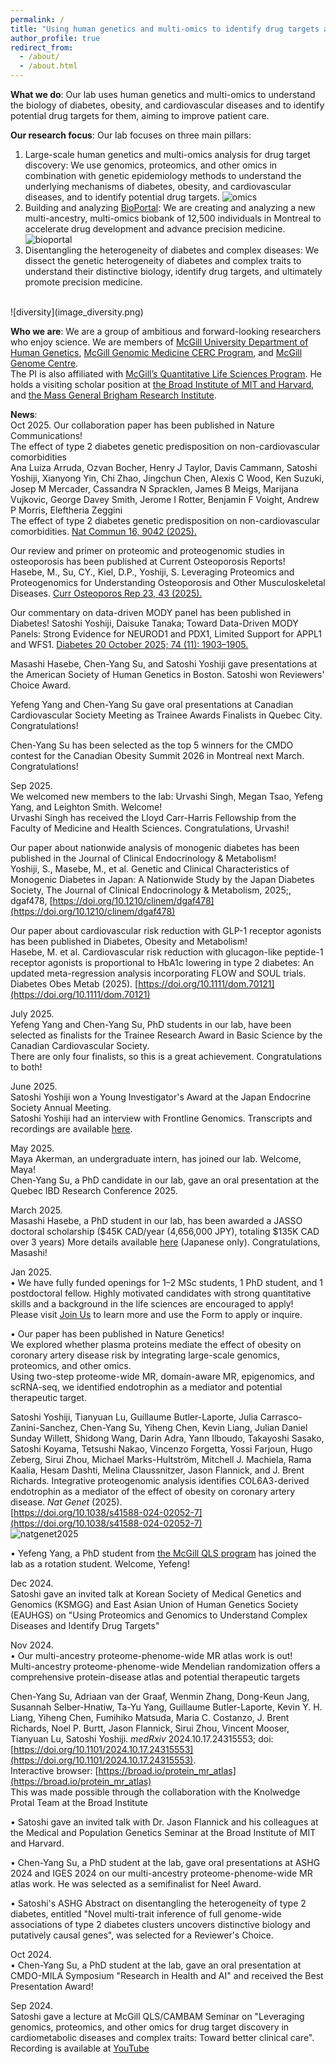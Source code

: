```yaml
---
permalink: /
title: "Using human genetics and multi-omics to identify drug targets and improve clinical care"
author_profile: true
redirect_from: 
  - /about/
  - /about.html
---
```


**What we do**: Our lab uses human genetics and multi-omics to understand the biology of diabetes, obesity, and cardiovascular diseases and to identify potential drug targets for them, aiming to improve patient care.

**Our research focus**: Our lab focuses on three main pillars:
1. Large-scale human genetics and multi-omics analysis for drug target discovery: We use genomics, proteomics, and other omics in combination with genetic epidemiology methods to understand the underlying mechanisms of diabetes, obesity, and cardiovascular diseases, and to identify potential drug targets.
![omics](image_omics.png)
2. Building and analyzing [BioPortal](https://www.mcgill.ca/bioportal/): We are creating and analyzing a new multi-ancestry, multi-omics biobank of 12,500 individuals in Montreal to accelerate drug development and advance precision medicine.
![bioportal](image_bioportal.png)
3. Disentangling the heterogeneity of diabetes and complex diseases: We dissect the genetic heterogeneity of diabetes and complex traits to understand their distinctive biology, identify drug targets, and ultimately promote precision medicine.
<br />
![diversity](image_diversity.png)

**Who we are**: We are a group of ambitious and forward-looking researchers who enjoy science. We are members of [McGill University Department of Human Genetics](https://www.mcgill.ca/humangenetics/), [McGill Genomic Medicine CERC Program](https://www.genomic-medicine-cerc.online/), and [McGill Genome Centre](https://www.mcgillgenomecentre.ca/). <br />
The PI is also affiliated with [McGill’s Quantitative Life Sciences Program](https://www.mcgill.ca/qls/satoshi-yoshiji/). He holds a visiting scholar position at [the Broad Institute of MIT and Harvard](https://www.broadinstitute.org/), and [the Mass General Brigham Research Institute](https://cgm.massgeneral.org/).

**News**:<br />
Oct 2025.
Our collaboration paper has been published in Nature Communications!  
The effect of type 2 diabetes genetic predisposition on non-cardiovascular comorbidities  
Ana Luiza Arruda, Ozvan Bocher, Henry J Taylor, Davis Cammann, Satoshi Yoshiji, Xianyong Yin, Chi Zhao, Jingchun Chen, Alexis C Wood, Ken Suzuki, Josep M Mercader, Cassandra N Spracklen, James B Meigs, Marijana Vujkovic, George Davey Smith, Jerome I Rotter, Benjamin F Voight, Andrew P Morris, Eleftheria Zeggini  
The effect of type 2 diabetes genetic predisposition on non-cardiovascular comorbidities. [Nat Commun 16, 9042 (2025).](https://doi.org/10.1038/s41467-025-64927-5)   

Our review and primer on proteomic and proteogenomic studies in osteoporosis has been published at Current Osteoporosis Reports!  
Hasebe, M., Su, CY., Kiel, D.P., Yoshiji, S. Leveraging Proteomics and Proteogenomics for Understanding Osteoporosis and Other Musculoskeletal Diseases. [Curr Osteoporos Rep 23, 43 (2025).](https://doi.org/10.1007/s11914-025-00941-2)  

Our commentary on data-driven MODY panel has been published in Diabetes!
Satoshi Yoshiji, Daisuke Tanaka; Toward Data-Driven MODY Panels: Strong Evidence for NEUROD1 and PDX1, Limited Support for APPL1 and WFS1. [Diabetes 20 October 2025; 74 (11): 1903–1905.](https://doi.org/10.2337/dbi25-0040)  

Masashi Hasebe, Chen-Yang Su, and Satoshi Yoshiji gave presentations at the American Society of Human Genetics in Boston. Satoshi won Reviewers' Choice Award.  

Yefeng Yang and Chen-Yang Su gave oral presentations at Canadian Cardiovascular Society Meeting as Trainee Awards Finalists in Quebec City. Congratulations!  

Chen-Yang Su has been selected as the top 5 winners for the CMDO contest for the Canadian Obesity Summit 2026 in Montreal next March. Congratulations!  

Sep 2025.  
We welcomed new members to the lab: Urvashi Singh, Megan Tsao, Yefeng Yang, and Leighton Smith. Welcome!  
Urvashi Singh has received the Lloyd Carr-Harris Fellowship from the Faculty of Medicine and Health Sciences. Congratulations, Urvashi!  

Our paper about nationwide analysis of monogenic diabetes has been published in the Journal of Clinical Endocrinology & Metabolism!  
Yoshiji, S., Masebe, M., et al. Genetic and Clinical Characteristics of Monogenic Diabetes in Japan: A Nationwide Study by the Japan Diabetes Society, The Journal of Clinical Endocrinology & Metabolism, 2025;, dgaf478, [https://doi.org/10.1210/clinem/dgaf478](https://doi.org/10.1210/clinem/dgaf478)  

Our paper about cardiovascular risk reduction with GLP-1 receptor agonists has been published in Diabetes, Obesity and Metabolism!  
Hasebe, M. et al. Cardiovascular risk reduction with glucagon-like peptide-1 receptor agonists is proportional to HbA1c lowering in type 2 diabetes: An updated meta-regression analysis incorporating FLOW and SOUL trials. Diabetes Obes Metab (2025). [https://doi.org/10.1111/dom.70121](https://doi.org/10.1111/dom.70121)  

July 2025.  
Yefeng Yang and Chen-Yang Su, PhD students in our lab, have been selected as finalists for the Trainee Research Award in Basic Science by the Canadian Cardiovascular Society.  
There are only four finalists, so this is a great achievement. Congratulations to both!  

June 2025.  
Satoshi Yoshiji won a Young Investigator's Award at the Japan Endocrine Society Annual Meeting.  
Satoshi Yoshiji had an interview with Frontline Genomics. Transcripts and recordings are available [here](https://frontlinegenomics.com/satoshi-yoshiji/).

May 2025.  
Maya Akerman, an undergraduate intern, has joined our lab. Welcome, Maya!  
Chen-Yang Su, a PhD candidate in our lab, gave an oral presentation at the Quebec IBD Research Conference 2025.  

March 2025.  
Masashi Hasebe, a PhD student in our lab, has been awarded a JASSO doctoral scholarship ($45K CAD/year (4,656,000 JPY), totaling $135K CAD over 3 years) More details available [here](https://www.jasso.go.jp/about/press/jp2025030602.html) (Japanese only). Congratulations, Masashi!

Jan 2025.  
• We have fully funded openings for 1–2 MSc students, 1 PhD student, and 1 postdoctoral fellow. Highly motivated candidates with strong quantitative skills and a background in the life sciences are encouraged to apply!  
Please visit [Join Us](https://yoshiji-lab.org/joinus/) to learn more and use the Form to apply or inquire.  

• Our paper has been published in Nature Genetics!  
We explored whether plasma proteins mediate the effect of obesity on coronary artery disease risk by integrating large-scale genomics, proteomics, and other omics.  
Using two-step proteome-wide MR, domain-aware MR, epigenomics, and scRNA-seq, we identified endotrophin as a mediator and potential therapeutic target.

Satoshi Yoshiji, Tianyuan Lu, Guillaume Butler-Laporte, Julia Carrasco-Zanini-Sanchez, Chen-Yang Su, Yiheng Chen, Kevin Liang, Julian Daniel Sunday Willett, Shidong Wang, Darin Adra, Yann Ilboudo, Takayoshi Sasako, Satoshi Koyama, Tetsushi Nakao, Vincenzo Forgetta, Yossi Farjoun, Hugo Zeberg, Sirui Zhou, Michael Marks-Hultström, Mitchell J. Machiela, Rama Kaalia, Hesam Dashti, Melina Claussnitzer, Jason Flannick, and J. Brent Richards. Integrative proteogenomic analysis identifies COL6A3-derived endotrophin as a mediator of the effect of obesity on coronary artery disease. *Nat Genet* (2025).  
[https://doi.org/10.1038/s41588-024-02052-7](https://doi.org/10.1038/s41588-024-02052-7)  
![natgenet2025](natgenet2025.png)

• Yefeng Yang, a PhD student from [the McGill QLS program](https://www.mcgill.ca/qls/) has joined the lab as a rotation student. Welcome, Yefeng!

Dec 2024.  
Satoshi gave an invited talk at Korean Society of Medical Genetics and Genomics (KSMGG) and East Asian Union of Human Genetics Society (EAUHGS) on "Using Proteomics and Genomics to Understand Complex Diseases and Identify Drug Targets"

Nov 2024.  
• Our multi-ancestry proteome-phenome-wide MR atlas work is out!  
Multi-ancestry proteome-phenome-wide Mendelian randomization offers a comprehensive protein-disease atlas and potential therapeutic targets  

Chen-Yang Su, Adriaan van der Graaf, Wenmin Zhang, Dong-Keun Jang, Susannah Selber-Hnatiw, Ta-Yu Yang, Guillaume Butler-Laporte, Kevin Y. H. Liang, Yiheng Chen, Fumihiko Matsuda, Maria C. Costanzo, J. Brent Richards, Noel P. Burtt, Jason Flannick, Sirui Zhou, Vincent Mooser, Tianyuan Lu, Satoshi Yoshiji.  *medRxiv* 2024.10.17.24315553; doi: [https://doi.org/10.1101/2024.10.17.24315553](https://doi.org/10.1101/2024.10.17.24315553).  
Interactive browser: [https://broad.io/protein_mr_atlas](https://broad.io/protein_mr_atlas)   
This was made possible through the collaboration with the Knolwedge Protal Team at the Broad Institute  
  
• Satoshi gave an invited talk with Dr. Jason Flannick and his colleagues at the Medical and Population Genetics Seminar at the Broad Institute of MIT and Harvard.

• Chen-Yang Su, a PhD student at the lab, gave oral presentations at ASHG 2024 and IGES 2024 on our multi-ancestry proteome-phenome-wide MR atlas work. He was selected as a semifinalist for Neel Award.

• Satoshi's ASHG Abstract on disentangling the heterogeneity of type 2 diabetes, entitled "Novel multi-trait inference of full genome-wide associations of type 2 diabetes clusters uncovers distinctive biology and putatively causal genes",  was selected for a Reviewer's Choice.

Oct 2024.  
• Chen-Yang Su, a PhD student at the lab, gave an oral presentation at CMDO-MILA Symposium "Research in Health and AI" and received the Best Presentation Award!

Sep 2024.  
 Satoshi gave a lecture at McGill QLS/CAMBAM Seminar on "Leveraging genomics, proteomics, and other omics for drug target discovery in cardiometabolic diseases and complex traits: Toward better clinical care".
Recording is available at [YouTube](https://youtu.be/N5BREyi7r2U?si=eCXClwXmhx9x7Dw9&t=102)  
